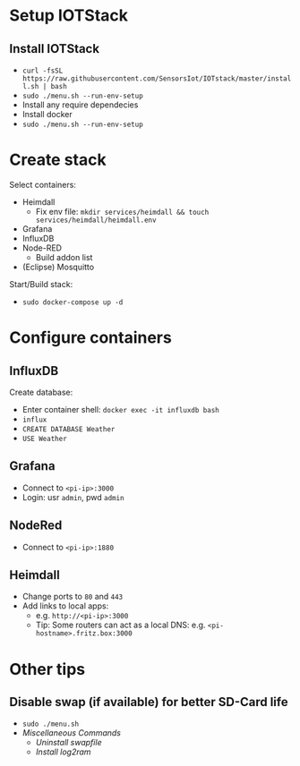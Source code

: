 # Setup IOTStack

## Install IOTStack
- `curl -fsSL https://raw.githubusercontent.com/SensorsIot/IOTstack/master/install.sh | bash`
- `sudo ./menu.sh --run-env-setup`
- Install any require dependecies
- Install docker
- `sudo ./menu.sh --run-env-setup`

# Create stack
Select containers:
  - Heimdall
    - Fix env file: `mkdir services/heimdall && touch services/heimdall/heimdall.env`
  - Grafana
  - InfluxDB
  - Node-RED
    - Build addon list
  - (Eclipse) Mosquitto

Start/Build stack:
- `sudo docker-compose up -d`

# Configure containers

## InfluxDB
Create database:
- Enter container shell: `docker exec -it influxdb bash`
- `influx`
- `CREATE DATABASE Weather`
- `USE Weather`

## Grafana
- Connect to `<pi-ip>:3000`
- Login: usr `admin`, pwd `admin`

## NodeRed
- Connect to `<pi-ip>:1880`

## Heimdall
- Change ports to `80` and `443`
- Add links to local apps:
    - e.g. `http://<pi-ip>:3000`
    - Tip: Some routers can act as a local DNS: e.g. `<pi-hostname>.fritz.box:3000`

# Other tips

## Disable swap (if available) for better SD-Card life
- `sudo ./menu.sh`
- *Miscellaneous Commands*
  - *Uninstall swapfile*
  - *Install log2ram*